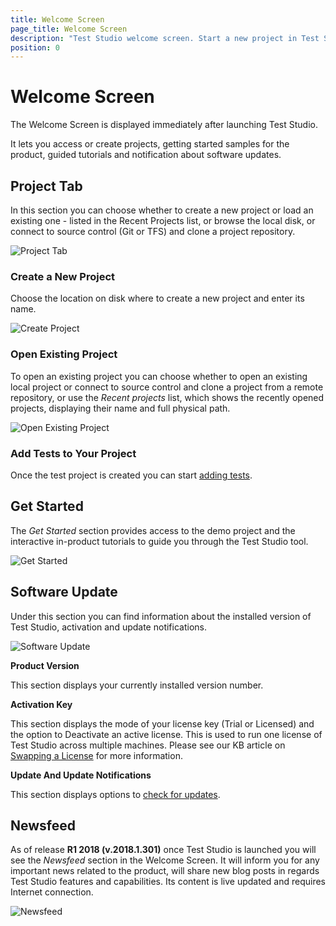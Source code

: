 ```yaml
---
title: Welcome Screen
page_title: Welcome Screen
description: "Test Studio welcome screen. Start a new project in Test Studio. Open an existing project in Test Studio. Get started with Test Studio. Update Test Studio. Check/Find Test Studio version. News related to Test Studio. New Test Studio blogs"
position: 0
---
```

# Welcome Screen

The Welcome Screen is displayed immediately after launching Test Studio.

It lets you access or create projects, getting started samples for the product, guided tutorials and notification about software updates.

## Project Tab

In this section you can choose whether to create a new project or load an existing one - listed in the Recent Projects list, or browse the local disk, or connect to source control (Git or TFS) and clone a project repository.

![Project Tab][1]

### Create a New Project

Choose the location on disk where to create a new project and enter its name.

![Create Project][2]

### Open Existing Project

To open an existing project you can choose whether to open an existing local project or connect to source control and clone a project from a remote repository, or use the *Recent projects* list, which shows the recently opened projects, displaying their name and full physical path.

![Open Existing Project][4]

### Add Tests to Your Project

Once the test project is created you can start <a href="/getting-started/first-project#add-a-test-to-the-project" target="_blank">adding tests</a>.

## Get Started

The *Get Started* section provides access to the demo project and the interactive in-product tutorials to guide you through the Test Studio tool.

![Get Started][5]

## Software Update

Under this section you can find information about the installed version of Test Studio, activation and update notifications.

![Software Update][6]

**Product Version**

This section displays your currently installed version number.

**Activation Key**

This section displays the mode of your license key (Trial or Licensed) and the option to Deactivate an active license. This is used to run one license of Test Studio across multiple machines. Please see our KB article on <a href ="/knowledge-base/activation-kb/swap-license" target="_blank">Swapping a License</a> for more information.

**Update And Update Notifications**

This section displays options to <a href="/getting-started/installation/check-for-updates" target="_blank">check for updates</a>.

## Newsfeed

As of release **R1 2018 (v.2018.1.301)** once Test Studio is launched you will see the *Newsfeed* section in the Welcome Screen. It will inform you for any important news related to the product, will share new blog posts in regards Test Studio features and capabilities. Its content is live updated and requires Internet connection.

![Newsfeed][7]

[1]: /img/general-information/start-a-project/welcome-screen/fig1.png
[2]: /img/general-information/start-a-project/welcome-screen/fig2.png
[3]: /img/general-information/start-a-project/welcome-screen/fig3.png
[4]: /img/general-information/start-a-project/welcome-screen/fig4.png
[5]: /img/general-information/start-a-project/welcome-screen/fig5.png
[6]: /img/general-information/start-a-project/welcome-screen/fig6.png
[7]: /img/general-information/start-a-project/welcome-screen/fig7.png
